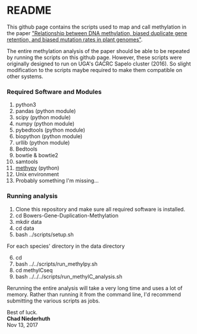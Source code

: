 # README

This github page contains the scripts used to map and call methylation in the paper ["Relationship between DNA methylation, biased duplicate gene retention, and biased mutation rates in plant genomes"]().

The entire methylation analysis of the paper should be able to be repeated by running the scripts on this github page. However, these scripts were originally designed to run on UGA's GACRC Sapelo cluster (2016). So slight modification to the scripts maybe required to make them compatible on other systems.

### Required Software and Modules

1. python3
2. pandas (python module)
3. scipy (python module)
4. numpy (python module)
5. pybedtools (python module)
6. biopython (python module)
7. urllib (python module)
8. Bedtools
9. bowtie & bowtie2
10. samtools
11. [methypy](https://github.com/yupenghe/methylpy) (python)
12. Unix environment
13. Probably something I'm missing...

### Running analysis

1. Clone this repository and make sure all required software is installed.
2. cd Bowers-Gene-Duplication-Methylation
3. mkdir data
4. cd data
5. bash ../scripts/setup.sh

For each species' directory in the data directory

6. cd <species dir>
7. bash ../../scripts/run_methylpy.sh
8. cd methylCseq
9. bash ../../../scripts/run_methylC_analysis.sh

Rerunning the entire analysis will take a very long time and uses a lot of memory. Rather than running it from the command line, I'd recommend submitting the various scripts as jobs.

Best of luck.  
**Chad Niederhuth**  
Nov 13, 2017
